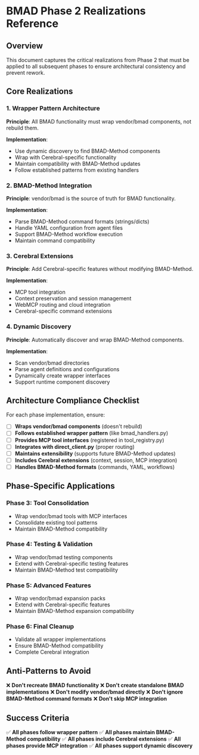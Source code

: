# BMAD Phase 2 Realizations Reference

## Overview
This document captures the critical realizations from Phase 2 that must be applied to all subsequent phases to ensure architectural consistency and prevent rework.

## Core Realizations

### 1. Wrapper Pattern Architecture
**Principle**: All BMAD functionality must wrap vendor/bmad components, not rebuild them.

**Implementation**:
- Use dynamic discovery to find BMAD-Method components
- Wrap with Cerebral-specific functionality
- Maintain compatibility with BMAD-Method updates
- Follow established patterns from existing handlers

### 2. BMAD-Method Integration
**Principle**: vendor/bmad is the source of truth for BMAD functionality.

**Implementation**:
- Parse BMAD-Method command formats (strings/dicts)
- Handle YAML configuration from agent files
- Support BMAD-Method workflow execution
- Maintain command compatibility

### 3. Cerebral Extensions
**Principle**: Add Cerebral-specific features without modifying BMAD-Method.

**Implementation**:
- MCP tool integration
- Context preservation and session management
- WebMCP routing and cloud integration
- Cerebral-specific command extensions

### 4. Dynamic Discovery
**Principle**: Automatically discover and wrap BMAD-Method components.

**Implementation**:
- Scan vendor/bmad directories
- Parse agent definitions and configurations
- Dynamically create wrapper interfaces
- Support runtime component discovery

## Architecture Compliance Checklist

For each phase implementation, ensure:

- [ ] **Wraps vendor/bmad components** (doesn't rebuild)
- [ ] **Follows established wrapper pattern** (like bmad_handlers.py)
- [ ] **Provides MCP tool interfaces** (registered in tool_registry.py)
- [ ] **Integrates with direct_client.py** (proper routing)
- [ ] **Maintains extensibility** (supports future BMAD-Method updates)
- [ ] **Includes Cerebral extensions** (context, session, MCP integration)
- [ ] **Handles BMAD-Method formats** (commands, YAML, workflows)

## Phase-Specific Applications

### Phase 3: Tool Consolidation
- Wrap vendor/bmad tools with MCP interfaces
- Consolidate existing tool patterns
- Maintain BMAD-Method compatibility

### Phase 4: Testing & Validation
- Wrap vendor/bmad testing components
- Extend with Cerebral-specific testing features
- Maintain BMAD-Method test compatibility

### Phase 5: Advanced Features
- Wrap vendor/bmad expansion packs
- Extend with Cerebral-specific features
- Maintain BMAD-Method expansion compatibility

### Phase 6: Final Cleanup
- Validate all wrapper implementations
- Ensure BMAD-Method compatibility
- Complete Cerebral integration

## Anti-Patterns to Avoid

❌ **Don't recreate BMAD functionality**
❌ **Don't create standalone BMAD implementations**
❌ **Don't modify vendor/bmad directly**
❌ **Don't ignore BMAD-Method command formats**
❌ **Don't skip MCP integration**

## Success Criteria

✅ **All phases follow wrapper pattern**
✅ **All phases maintain BMAD-Method compatibility**
✅ **All phases include Cerebral extensions**
✅ **All phases provide MCP integration**
✅ **All phases support dynamic discovery**
